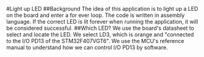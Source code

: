 #Light up LED
##Background
The idea of this application is to light up a LED on the board and enter a for
ever loop. The code is written in assembly language. If the correct LED is lit
forever when running the application, it will be considered successful.
##Which LED?
We use the board's datasheet to select and locate the LED. We select LD3, which
is orange and "connected to the I/O PD13 of the STM32F407VGT6".
We use the MCU's reference manual to understand how we can control I/O PD13 by
software.
